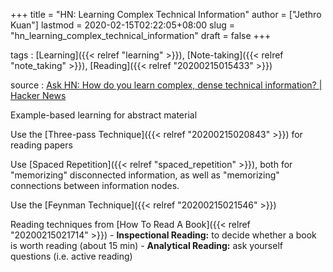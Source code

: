 +++
title = "HN: Learning Complex Technical Information"
author = ["Jethro Kuan"]
lastmod = 2020-02-15T02:22:05+08:00
slug = "hn_learning_complex_technical_information"
draft = false
+++

tags
: [Learning]({{< relref "learning" >}}), [Note-taking]({{< relref "note_taking" >}}), [Reading]({{< relref "20200215015433" >}})

source
: [Ask HN: How do you learn complex, dense technical information? | Hacker News](https://news.ycombinator.com/item?id=22325975)


Example-based learning for abstract material

Use the [Three-pass Technique]({{< relref "20200215020843" >}}) for reading papers

Use [Spaced Repetition]({{< relref "spaced_repetition" >}}), both for "memorizing" disconnected information,
    as well as "memorizing" connections between information nodes.

Use the [Feynman Technique]({{< relref "20200215021546" >}})

Reading techniques from [How To Read A Book]({{< relref "20200215021714" >}})
    -   **Inspectional Reading:** to decide whether a book is worth reading
        (about 15 min)
    -   **Analytical Reading:** ask yourself questions (i.e. active
        reading)
